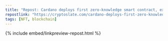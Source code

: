 ```yaml
---
title: "Repost: Cardano deploys first zero-knowledge smart contract, expanding blockchain capabilities"
repostlink: "https://cryptoslate.com/cardano-deploys-first-zero-knowledge-smart-contract-expanding-blockchain-capabilities/"
tags: [NFT, blockchain]
---
```


{% include embed/linkpreview-repost.html %}
